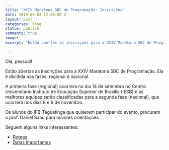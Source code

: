 ```yaml
---
title: "XXIV Maratona SBC de Programação: Inscrições"
date: 2019-06-03 12:00:00 Z
layout: post
categories: blog
status: publish
comments: true
image:
excerpt: "Estão abertas as inscrições para a XXIV Maratona SBC de Programação."

---
```



Olá, pessoal!

Estão abertas as inscrições para a XXIV Maratona SBC de Programação. Ela é dividida nas fases: regional e nacional.

A primeira fase (regional) ocorrerá no dia 14 de setembro no Centro Universitário Instituto de Educação Superior de Brasília (IESB) e as melhores equipes serão classificadas para a segunda fase (nacional), que ocorrerá nos dias 8 e 9 de novembro.

Os alunos do IFB-Taguatinga que quiserem participar do evento, procurem o prof. Daniel Saad para maiores orientações.

Seguem alguns links interessantes:
- [Regras](http://maratona.ime.usp.br/sobre19.html)
- [Datas Importantes](http://maratona.ime.usp.br/datas19.html)



